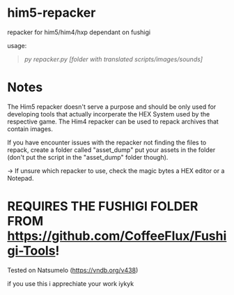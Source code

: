 # him5-repacker
repacker for him5/him4/hxp dependant on fushigi

usage:
>*py repacker.py [folder with translated scripts/images/sounds]*

# Notes
The Him5 repacker doesn't serve a purpose and should be only used for developing tools that actually incorperate the HEX System used by the respective game.
The Him4 repacker can be used to repack archives that contain images. 

If you have encounter issues with the repacker not finding the files to repack, create a folder called "asset_dump" put your assets in the folder (don't put the script in the "asset_dump" folder though). 

-> If unsure which repacker to use, check the magic bytes a HEX editor or a Notepad.

# REQUIRES THE FUSHIGI FOLDER FROM https://github.com/CoffeeFlux/Fushigi-Tools!

Tested on Natsumelo (https://vndb.org/v438)

if you use this i apprechiate your work iykyk
